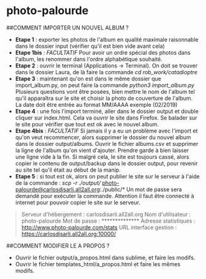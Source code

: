 # photo-palourde

##COMMENT IMPORTER UN NOUVEL ALBUM ?

* **Etape 1** : exporter les photos de l'album en qualité maximale raisonnable dans le dossier input (vérifier qu'il est bien vide avant cela)
* **Etape 1bis** : *FACULTATIF* Pour avoir un ordre spécial des photos dans l'album, les renommer dans l'ordre alphabétique souhaité.
* **Etape 2** : ouvrir le terminal (Applications -> Terminal). On doit se trouver dans le dossier Laura, de là faire la commande *cd rob_work/catadioptre*
* **Etape 3** : maintenant qu'on est dans le même dossier que import_album.py, on peut faire la commande *python3 import_album.py* Plusieurs questions vont être posées, bien mettre le nom de l'album tel qu'il apparaîtra sur le site et choisir la photo de couverture de l'album. La date doit être entrée au format MM/AAAA exemple (02/2019)
* **Etape 4** : une fois l'import terminé, aller dans le dossier output et double cliquer sur index.html. Cela va ouvrir le site dans Firefox. Se balader sur le site pour vérifier que tout est ok avec le nouvel album.
* **Etape 4bis** : *FACULTATIF* Si jamais il y a eu un problème avec l'import et qu'on veut recommencer, alors supprimer le dossier du nouvel album dans le dossier output/albums. Ouvrir le fichier albums.csv et supprimer la ligne de l'album qu'on vient d'ajouter. Prendre garde à bien laisser une ligne vide à la fin. Si malgré cela, le site est toujours cassé, alors copier le contenu de output/backup dans le dossier output, pour revenir au site tel qu'il était au début de la manip.
* **Etape 5** : si tout est ok, alors on peut publier le site sur le serveur à l'aide de la commande : *scp -r ./output/* photo-palourde@carlosdisarli.all2all.org:./public/* Un mot de passe sera demandé pour exécuter la commande. Attention il faut être connecté à internet pour pouvoir copier le site sur le serveur.


> Serveur d'hébergement :  carlosdisarli.all2all.org
> Nom d'utilisateur :      photo-palourde
> Mot de passe :           **************
> Adresse statistiques :   http://www.photo-palourde.com/stats
> URL interface gestion :  https://carlosdisarli.all2all.org:10000/

	
##COMMENT MODIFIER LE A PROPOS ?

* Ouvrir le fichier output/a_propos.html dans sublime, et faire les modifs.
* Ouvrir le fichier templates_html/a_propos.html et faire les mêmes modifs.
